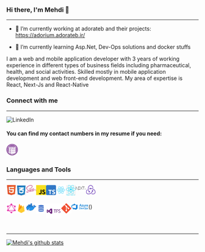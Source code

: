 ### Hi there, I'm Mehdi 👋

---

 - 🔭 I’m currently working at adorateb and their projects: 
  https://adorium.adorateb.ir/
  
 - 🌱 I’m currently learning Asp.Net, Dev-Ops solutions and docker stuffs

I am a web and mobile application developer with 3 years of working
experience in different types of business fields including pharmaceutical, health, and
social activities. Skilled mostly in mobile application development and web front-end
development. My area of expertise is React, Next-Js and React-Native


### Connect with me

---

[<img align="left" alt="LinkedIn" width="80" src="https://github.com/mmttt89/mmttt89/blob/main/images/linkedin_logo.ico" />](https://www.linkedin.com/in/mehdi-taghdisi-167203173/)

<br/>

#### You can find my contact numbers in my resume if you need:
[<img align="left" alt="LinkedIn" width="30px" src="https://github.com/mmttt89/mmttt89/blob/main/images/resume_1.png" />](https://github.com/mmttt89/mmttt89/blob/main/Mehdi%20Resume.pdf)


<br />
<br />

### Languages and Tools

---

<img align="left" alt="HTML5" width="26px" src="https://github.com/mmttt89/mmttt89/blob/main/images/Html_logo.png" />
<img align="left" alt="CSS" width="26px" src="https://github.com/mmttt89/mmttt89/blob/main/images/css_logo.png" />
<img align="left" alt="Sass" width="26px" src="https://github.com/mmttt89/mmttt89/blob/main/images/sass_logo.png" />
<img align="left" alt="JS" width="26px" src="https://github.com/mmttt89/mmttt89/blob/main/images/javascript.svg.png" />
<img align="left" alt="TS" width="26px" src="https://github.com/mmttt89/mmttt89/blob/main/images/ts_logo.svg.png" />
<img align="left" alt="React" width="26px" src="https://github.com/mmttt89/mmttt89/blob/main/images/react_logo.png" />
<img align="left" alt="ReactNative" width="26px" src="https://github.com/mmttt89/mmttt89/blob/main/images/RN_logo.png" />
<img align="left" alt="NextJs" width="26px" src="https://github.com/mmttt89/mmttt89/blob/main/images/Nextjs_logogo.svg.png" />
<img align="left" alt="Redux" width="26px" src="https://github.com/mmttt89/mmttt89/blob/main/images/redux_logo.png" />

<br />
<br />


(<img align="left" alt="Graphql" width="26px" src="https://github.com/mmttt89/mmttt89/blob/main/images/graphql_logo.png" />)
<img align="left" alt="Firebase" width="26px" src="https://github.com/mmttt89/mmttt89/blob/main/images/firebase_logo.png" />
<img align="left" alt="Docker" width="26px" src="https://github.com/mmttt89/mmttt89/blob/main/images/docker-logo.png" />
<img align="left" alt="SQL" width="26px" src="https://github.com/mmttt89/mmttt89/blob/main/images/SQL_logo.png" />
<img align="left" alt="TFS" width="40px" src="https://github.com/mmttt89/mmttt89/blob/main/images/tfs_logo.png" />
<img align="left" alt="Git" width="26px" src="https://github.com/mmttt89/mmttt89/blob/main/images/Git_logo.png" />
<img align="left" alt="Azure" width="45px" src="https://github.com/mmttt89/mmttt89/blob/main/images/Azure-DevOps.jpeg" />

<br />
<br />

---

[![Mehdi's github stats](https://github-readme-stats.vercel.app/api?username=mmttt89)](https://github.com/mmttt89/github-readme-stats)

